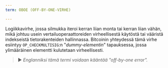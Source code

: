 ```yaml
---
term: OBOE (OFF-BY-ONE-VIRHE)

---
```

Logiikkavirhe, jossa silmukka iteroi kerran liian monta tai kerran liian vähän, mikä johtuu usein vertailuoperaattoreiden virheellisestä käytöstä tai vääristä indekseistä tietorakenteiden hallinnassa. Bitcoinin yhteydessä tämä virhe esiintyy `OP_CHECKMULTISIG`:n "*dummy-elementin*" tapauksessa, jossa ylimääräinen elementti kulutetaan virheellisesti.

> ► *Englanniksi tämä termi voidaan kääntää "off-by-one error".*